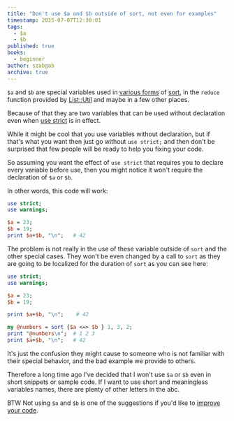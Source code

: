 ```yaml
---
title: "Don't use $a and $b outside of sort, not even for examples"
timestamp: 2015-07-07T12:30:01
tags:
  - $a
  - $b
published: true
books:
  - beginner
author: szabgab
archive: true
---
```



`$a` and `$b` are special variables used in
[various forms](/search/$a) of [sort](/sorting-arrays-in-perl), in the `reduce` function
provided by [List::Util](https://metacpan.org/pod/List::Util) and maybe in a few other places.

Because of that they are two variables that can be used without declaration even when [use strict](https://perlmaven.com/strict)
is in effect.


While it might be cool that you use variables without declaration, but if that's what you want then just go without `use strict;`
and then don't be surprised that few people will be ready to help you fixing your code.

So assuming you want the effect of `use strict` that requires you to declare every variable before use, then you might notice
it won't require the declaration of `$a` or `$b`.

In other words, this code will work:

```perl
use strict;
use warnings;

$a = 23;
$b = 19;
print $a+$b, "\n";   # 42
```

The problem is not really in the use of these variable outside of `sort` and the other special cases.
They won't be even changed by a call to `sort` as they are going to be localized for the duration of `sort` as you can see here:

```perl
use strict;
use warnings;

$a = 23;
$b = 19;

print $a+$b, "\n";    # 42

my @numbers = sort {$a <=> $b } 1, 3, 2;
print "@numbers\n";  # 1 2 3 
print $a+$b, "\n";   # 42
```


It's just the confusion they might cause to someone who is not familiar with their special behavior,
and the bad example we provide to others.

Therefore a long time ago I've decided that I won't use `$a` or `$b` even in short snippets or sample code.
If I want to use short and meaningless variables names, there are plenty of other letters in the abc.

BTW Not using `$a` and `$b` is one of the suggestions if you'd like to
[improve your code](/how-to-improve-my-perl-program).


